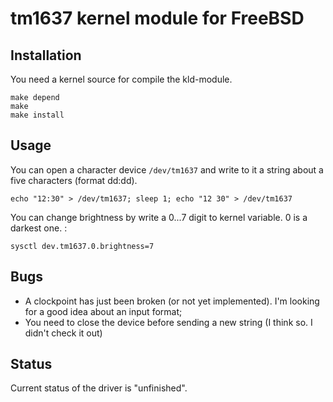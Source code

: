 # tm1637 kernel module for FreeBSD

## Installation

You need a kernel source for compile the kld-module.

```
make depend
make
make install
```

## Usage

You can open a character device `/dev/tm1637` and write to it a string about a five characters (format dd:dd).

```
echo "12:30" > /dev/tm1637; sleep 1; echo "12 30" > /dev/tm1637
```

You can change brightness by write a 0...7 digit to kernel variable. 0 is a darkest one.
:
```
sysctl dev.tm1637.0.brightness=7
```


## Bugs

* A clockpoint has just been broken (or not yet implemented). I'm looking for a good idea about an input format;
* You need to close the device before sending a new string (I think so. I didn't check it out)

## Status

Current status of the driver is "unfinished".

